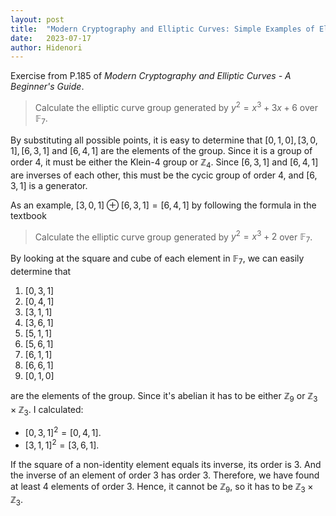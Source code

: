 ```yaml
---
layout: post
title:  "Modern Cryptography and Elliptic Curves: Simple Examples of Elliptic Curve Group"
date:   2023-07-17
author: Hidenori
---
```


Exercise from P.185 of _Modern Cryptography and Elliptic Curves - A Beginner's Guide_.

> Calculate the elliptic curve group generated by $y^2 = x^3 + 3x + 6$ over $\mathbb{F}_7$.

By substituting all possible points, it is easy to determine that $[0, 1, 0], [3, 0, 1], [6, 3, 1]$ and $[6, 4, 1]$ are the elements of the group.
Since it is a group of order 4, it must be either the Klein-4 group or $\mathbb{Z}_4$.
Since $[6, 3, 1]$ and $[6, 4, 1]$ are inverses of each other, this must be the cycic group of order 4, and $[6, 3, 1]$ is a generator.

As an example, $[3, 0, 1] \oplus [6, 3, 1] = [6, 4, 1]$ by following the formula in the textbook

> Calculate the elliptic curve group generated by $y^2 = x^3 + 2$ over $\mathbb{F}_7$.

By looking at the square and cube of each element in $\mathbb{F}_7$, we can easily determine that

1. $[0, 3, 1]$
1. $[0, 4, 1]$
1. $[3, 1, 1]$
1. $[3, 6, 1]$
1. $[5, 1, 1]$
1. $[5, 6, 1]$
1. $[6, 1, 1]$
1. $[6, 6, 1]$
1. $[0, 1, 0]$

are the elements of the group.
Since it's abelian it has to be either $\mathbb{Z}_9$ or $\mathbb{Z}_3 \times \mathbb{Z}_3$.
I calculated:

- $[0, 3, 1]^2 = [0, 4, 1]$.
- $[3, 1, 1]^2 = [3, 6, 1]$.

If the square of a non-identity element equals its inverse, its order is 3.
And the inverse of an element of order 3 has order 3.
Therefore, we have found at least 4 elements of order 3.
Hence, it cannot be $\mathbb{Z}_9$, so it has to be $\mathbb{Z}_3 \times \mathbb{Z}_3$.



